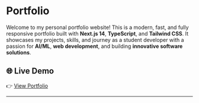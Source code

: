 #  Portfolio

Welcome to my personal portfolio website! This is a modern, fast, and fully responsive portfolio built with **Next.js 14**, **TypeScript**, and **Tailwind CSS**. It showcases my projects, skills, and journey as a student developer with a passion for **AI/ML**, **web development**, and building **innovative software solutions**.

## 🌐 Live Demo

👉 [View Portfolio](https://portfolio-v2-git-main-masters-projects-0e320efc.vercel.app?_vercel_share=AQ3TFi5NhaSs5hXouOgnuuraIyYshM9w)

---


